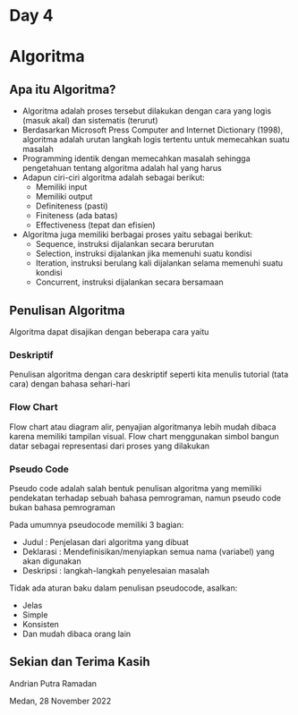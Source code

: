 # Day 4

# Algoritma

## Apa itu Algoritma?

- Algoritma adalah proses tersebut dilakukan dengan cara yang logis (masuk akal) dan sistematis (terurut)
- Berdasarkan Microsoft Press Computer and Internet Dictionary (1998), algoritma adalah urutan langkah logis tertentu untuk memecahkan suatu masalah
- Programming identik dengan memecahkan masalah sehingga pengetahuan tentang algoritma adalah hal yang harus
- Adapun ciri-ciri algoritma adalah sebagai berikut:
    - Memiliki input
    - Memiliki output
    - Definiteness (pasti)
    - Finiteness (ada batas)
    - Effectiveness (tepat dan efisien)
- Algoritma juga memiliki berbagai proses yaitu sebagai berikut:
    - Sequence, instruksi dijalankan secara berurutan
    - Selection, instruksi dijalankan jika memenuhi suatu kondisi
    - Iteration, instruksi berulang kali dijalankan selama memenuhi suatu kondisi
    - Concurrent, instruksi dijalankan secara bersamaan

## Penulisan Algoritma

Algoritma dapat disajikan dengan beberapa cara yaitu

### Deskriptif

Penulisan algoritma dengan cara deskriptif seperti kita menulis tutorial (tata cara)
dengan bahasa sehari-hari

### Flow Chart

Flow chart atau diagram alir, penyajian algoritmanya lebih mudah dibaca karena
memiliki tampilan visual. Flow chart menggunakan simbol bangun datar sebagai
representasi dari proses yang dilakukan

### Pseudo Code

Pseudo code adalah salah bentuk penulisan algoritma yang memiliki pendekatan terhadap sebuah bahasa pemrograman, namun pseudo code bukan bahasa pemrograman

Pada umumnya pseudocode memiliki 3 bagian:

- Judul : Penjelasan dari algoritma yang dibuat
- Deklarasi : Mendefinisikan/menyiapkan semua nama (variabel) yang akan
digunakan
- Deskripsi : langkah-langkah penyelesaian masalah

Tidak ada aturan baku dalam penulisan pseudocode, asalkan:

- Jelas
- Simple
- Konsisten
- Dan mudah dibaca orang lain

## Sekian dan Terima Kasih

Andrian Putra Ramadan

Medan, 28 November 2022
